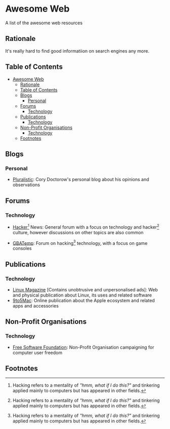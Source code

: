 # Awesome Web

A list of the awesome web resources

## Rationale

It's really hard to find good informatiion on search engines any more.

## Table of Contents

- [Awesome Web](#awesome-web)
  - [Rationale](#rationale)
  - [Table of Contents](#table-of-contents)
  - [Blogs](#blogs)
    - [Personal](#personal)
  - [Forums](#forums)
    - [Technology](#technology)
  - [Publications](#publications)
    - [Technology](#technology-1)
  - [Non-Profit Organisations](#non-profit-organisations)
    - [Technology](#technology-2)
  - [Footnotes](#footnotes)

## Blogs

### Personal

- [Pluralistic](http://pluralistic.net):
  Cory Doctorow's personal blog about his opinions and observations

## Forums

### Technology

- [Hacker[^hacking] News](http://news.ycombinator.com/news):
  General forum with a focus on technology and hacker[^hacking] culture, however discussions on other topics are also common

- [GBATemp](http://gbatemp.net):
  Forum on hacking[^hacking] technology, with a focus on game consoles
## Publications

### Technology

- [Linux Magazine](http://www.linux-magazine.com)
  \[Contains unobtrusive and unpersonalised ads\]:
  Web and physical publication about Linux, its uses and related software
- [9to5Mac](http://9to5mac.com):
  Online publication about the Apple ecosystem and related apps and accessories

## Non-Profit Organisations

### Technology

- [Free Software Foundation](http://www.fsf.org):
  Non-Profit Organisation campaigning for computer user freedom

## Footnotes

[^hacking]: Hacking refers to a mentality of *"hmm, what if I do this?"* and tinkering applied mainly to computers but has appeared in other fields.